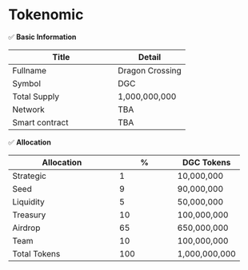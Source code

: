 # Tokenomic

✅ **Basic Information**

<table data-header-hidden><thead><tr><th width="195">Title</th><th>Detail</th></tr></thead><tbody><tr><td>Fullname</td><td>Dragon Crossing</td></tr><tr><td>Symbol</td><td>DGC</td></tr><tr><td>Total Supply</td><td>1,000,000,000</td></tr><tr><td>Network</td><td>TBA</td></tr><tr><td>Smart contract</td><td>TBA</td></tr></tbody></table>

✅ **Allocation**

<table><thead><tr><th width="198">Allocation</th><th width="100">%</th><th>DGC Tokens</th></tr></thead><tbody><tr><td>Strategic</td><td>1</td><td>10,000,000</td></tr><tr><td>Seed</td><td>9</td><td>90,000,000</td></tr><tr><td>Liquidity</td><td>5</td><td>50,000,000</td></tr><tr><td>Treasury</td><td>10</td><td>100,000,000</td></tr><tr><td>Airdrop</td><td>65</td><td>650,000,000</td></tr><tr><td>Team</td><td>10</td><td>100,000,000</td></tr><tr><td>Total Tokens</td><td>100</td><td>1,000,000,000</td></tr></tbody></table>
